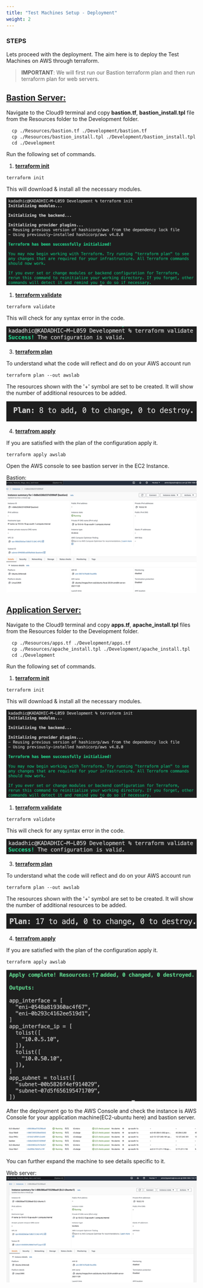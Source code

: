 ```yaml
---
title: "Test Machines Setup - Deployment"
weight: 2
---
```


### STEPS
Lets proceed with the deployment. The aim here is to deploy the Test Machines on AWS through terraform. 


>**IMPORTANT**: We will first run our Bastion terraform plan and then run terraform plan for web servers.  



## <ins>**Bastion Server**:</ins>
Navigate to the Cloud9 terminal and copy **bastion.tf**, **bastion_install.tpl** file from the Resources folder to the Development folder.

```console
  cp ./Resources/bastion.tf ./Development/bastion.tf
  cp ./Resources/bastion_install.tpl ./Development/bastion_install.tpl
  cd ./Development
``` 

Run the following set of commands.

1. **<ins>terraform init</ins>**

```console
terraform init
``` 
This will download & install all the necessary modules. 

![init_fw](/static/images/deploy_test_machines/INIT_BASTION.png)

1. **<ins>terraform validate**</ins>

```console
terraform validate
```
This will check for any syntax error in the code.

![validate_lb](/static/images/deploy_test_machines/VALIDATE_BASTION.png)

3. **<ins>terraform plan**</ins>

To understand what the code will reflect and do on your AWS account run 

```console
terraform plan --out awslab
```
The resources shown with the '+' symbol are set to be created. It will show the number of additional resources to be added.

![plan_lb](/static/images/deploy_test_machines/PLAN_BASTION.png)

4. **<ins>terrafrom apply**</ins>

If you are satisfied with the plan of the configuration apply it. 

```console
terraform apply awslab
```

Open the AWS console to see bastion server in the EC2 Instance.

Bastion:
![bastion](/static//images/deploy_test_machines/bastion_instance.jpeg)  

## <ins>**Application Server**:</ins>
Navigate to the Cloud9 terminal and copy **apps.tf**, **apache_install.tpl** files from the Resources folder to the Development folder.

```console
  cp ./Resources/apps.tf ./Development/apps.tf
  cp ./Resources/apache_install.tpl ./Development/apache_install.tpl
  cd ./Development
``` 

Run the following set of commands.

1. **<ins>terraform init</ins>**

```console
terraform init
``` 
This will download & install all the necessary modules.

![init_fw](/static/images/deploy_test_machines/INIT_BASTION.png)

1. **<ins>terraform validate**</ins>

```console
terraform validate
```
This will check for any syntax error in the code.

![validate_lb](/static/images/deploy_test_machines/VALIDATE_BASTION.png)

3. **<ins>terraform plan**</ins>

To understand what the code will reflect and do on your AWS account run 

```console
terraform plan --out awslab
```
The resources shown with the '+' symbol are set to be created. It will show the number of additional resources to be added.

![plan_lb](/static/images/deploy_test_machines/PLAN_APPS.png)

4. **<ins>terrafrom apply**</ins>

If you are satisfied with the plan of the configuration apply it. 

```console
terraform apply awslab
```

![apply_lb](/static/images/deploy_test_machines/APPLY_APPS.png)


After the deployment go to the AWS Console and check the instance is AWS Console for your application machine(EC2-ubuntu here) and bastion server.

![application_server](/static//images/deploy_test_machines/instances.jpeg)

You can further expand the machine to see details specific to it.

Web server:
![web](/static//images/deploy_test_machines/ec2_detail.jpeg)   
  

